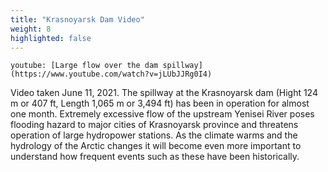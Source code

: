 ```yaml
---
title: "Krasnoyarsk Dam Video"
weight: 8
highlighted: false
---
```


`youtube: [Large flow over the dam spillway](https://www.youtube.com/watch?v=jLUbJJRg0I4)`

Video taken June 11, 2021. The spillway at the Krasnoyarsk dam (Hight 124 m or 407 ft, Length 1,065 m or 3,494 ft) has been in operation for almost one month. Extremely excessive flow of the upstream Yenisei River poses flooding hazard to major cities of Krasnoyarsk province and threatens operation of large hydropower stations. As the climate warms and the hydrology of the Arctic changes it will become even more important to understand how frequent events such as these have been historically.
